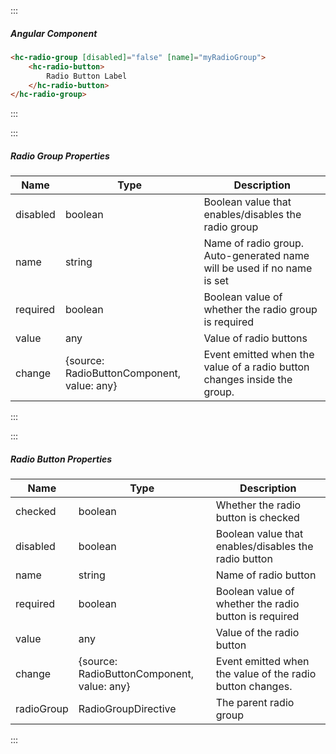 :::
##### Angular Component
``` html
<hc-radio-group [disabled]="false" [name]="myRadioGroup">
    <hc-radio-button>
        Radio Button Label
    </hc-radio-button>
</hc-radio-group>
```
:::

:::
##### Radio Group Properties
| Name | Type | Description |
| - | - | - |
|disabled|boolean|Boolean value that enables/disables the radio group|
|name|string|Name of radio group.  Auto-generated name will be used if no name is set|
|required|boolean|Boolean value of whether the radio group is required|
|value|any|Value of radio buttons|
|change|{source: RadioButtonComponent, value: any}|Event emitted when the value of a radio button changes inside the group.
:::

:::
##### Radio Button Properties
| Name | Type | Description |
| - | - | - |
|checked|boolean|Whether the radio button is checked|
|disabled|boolean|Boolean value that enables/disables the radio button|
|name|string|Name of radio button|
|required|boolean|Boolean value of whether the radio button is required|
|value|any|Value of the radio button|
|change|{source: RadioButtonComponent, value: any}|Event emitted when the value of the radio button changes.
|radioGroup|RadioGroupDirective|The parent radio group|
:::
